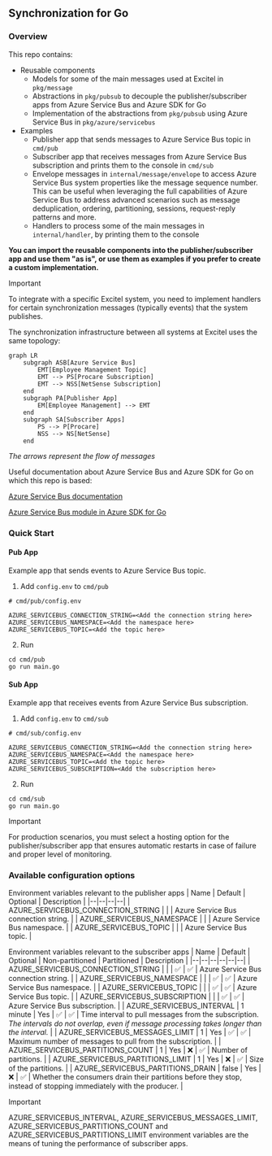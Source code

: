 ## Synchronization for Go

### Overview

This repo contains:

- Reusable components
    - Models for some of the main messages used at Excitel in `pkg/message`
    - Abstractions in `pkg/pubsub` to decouple the publisher/subscriber apps from Azure Service Bus and Azure SDK for Go
    - Implementation of the abstractions from `pkg/pubsub` using Azure Service Bus in `pkg/azure/servicebus`
- Examples
    - Publisher app that sends messages to Azure Service Bus topic in `cmd/pub`
    - Subscriber app that receives messages from Azure Service Bus subscription and prints them to the console in `cmd/sub`
    - Envelope messages in `internal/message/envelope` to access Azure Service Bus system properties like the message sequence number. This can be useful when leveraging the full capabilities of Azure Service Bus to address advanced scenarios such as message deduplication, ordering, partitioning, sessions, request-reply patterns and more.
    - Handlers to process some of the main messages in `internal/handler`, by printing them to the console

**You can import the reusable components into the publisher/subscriber app and use them "as is", or use them as examples if you prefer to create a custom implementation.**

> [!IMPORTANT]
> To integrate with a specific Excitel system, you need to implement handlers for certain synchronization messages (typically events) that the system publishes.

The synchronization infrastructure between all systems at Excitel uses the same topology:

```mermaid
graph LR
    subgraph ASB[Azure Service Bus]
        EMT[Employee Management Topic]
        EMT --> PS[Procare Subscription]
        EMT --> NSS[NetSense Subscription]
    end
    subgraph PA[Publisher App]
        EM[Employee Management] --> EMT
    end
    subgraph SA[Subscriber Apps]
        PS --> P[Procare]
        NSS --> NS[NetSense]
    end
```

*The arrows represent the flow of messages*

Useful documentation about Azure Service Bus and Azure SDK for Go on which this repo is based:

[Azure Service Bus documentation](https://learn.microsoft.com/en-us/azure/service-bus-messaging/service-bus-messaging-overview)

[Azure Service Bus module in Azure SDK for Go](https://github.com/Azure/azure-sdk-for-go/tree/main/sdk/messaging/azservicebus)

### Quick Start

#### Pub App

Example app that sends events to Azure Service Bus topic.

1. Add `config.env` to `cmd/pub`

```env
# cmd/pub/config.env

AZURE_SERVICEBUS_CONNECTION_STRING=<Add the connection string here>
AZURE_SERVICEBUS_NAMESPACE=<Add the namespace here>
AZURE_SERVICEBUS_TOPIC=<Add the topic here>
```

2. Run

```shell
cd cmd/pub
go run main.go
```

#### Sub App

Example app that receives events from Azure Service Bus subscription.

1. Add `config.env` to `cmd/sub`

```env
# cmd/sub/config.env

AZURE_SERVICEBUS_CONNECTION_STRING=<Add the connection string here>
AZURE_SERVICEBUS_NAMESPACE=<Add the namespace here>
AZURE_SERVICEBUS_TOPIC=<Add the topic here>
AZURE_SERVICEBUS_SUBSCRIPTION=<Add the subscription here>
```

2. Run

```shell
cd cmd/sub
go run main.go
```

> [!IMPORTANT]
> For production scenarios, you must select a hosting option for the publisher/subscriber app that ensures automatic restarts in case of failure and proper level of monitoring.

### Available configuration options

Environment variables relevant to the publisher apps
| Name | Default | Optional | Description |
|--|--|--|--|
| AZURE_SERVICEBUS_CONNECTION_STRING | | | Azure Service Bus connection string. |
| AZURE_SERVICEBUS_NAMESPACE | | | Azure Service Bus namespace. |
| AZURE_SERVICEBUS_TOPIC | | | Azure Service Bus topic. |

Environment variables relevant to the subscriber apps
| Name | Default | Optional | Non-partitioned | Partitioned | Description |
|--|--|--|--|--|--|
| AZURE_SERVICEBUS_CONNECTION_STRING | | | ✅ | ✅ | Azure Service Bus connection string. |
| AZURE_SERVICEBUS_NAMESPACE | | | ✅ | ✅ | Azure Service Bus namespace. |
| AZURE_SERVICEBUS_TOPIC | | | ✅ | ✅ | Azure Service Bus topic. |
| AZURE_SERVICEBUS_SUBSCRIPTION | | | ✅ | ✅ | Azure Service Bus subscription. |
| AZURE_SERVICEBUS_INTERVAL | 1 minute | Yes | ✅ | ✅ | Time interval to pull messages from the subscription. *The intervals do not overlap, even if message processing takes longer than the interval.* |
| AZURE_SERVICEBUS_MESSAGES_LIMIT | 1 | Yes | ✅ | ✅ | Maximum number of messages to pull from the subscription. |
| AZURE_SERVICEBUS_PARTITIONS_COUNT | 1 | Yes | ❌ | ✅ | Number of partitions. |
| AZURE_SERVICEBUS_PARTITIONS_LIMIT | 1 | Yes | ❌ | ✅ | Size of the partitions. |
| AZURE_SERVICEBUS_PARTITIONS_DRAIN | false | Yes | ❌ | ✅ | Whether the consumers drain their partitions before they stop, instead of stopping immediately with the producer. |

> [!IMPORTANT]
> AZURE_SERVICEBUS_INTERVAL, AZURE_SERVICEBUS_MESSAGES_LIMIT, AZURE_SERVICEBUS_PARTITIONS_COUNT and AZURE_SERVICEBUS_PARTITIONS_LIMIT environment variables are the means of tuning the performance of subscriber apps.